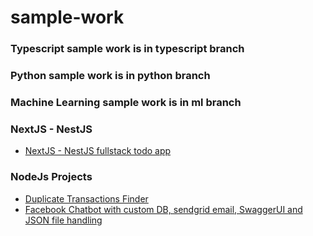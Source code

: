 # sample-work

### Typescript sample work is in  typescript branch
### Python sample work is in  python branch
### Machine Learning sample work is in  ml branch

### NextJS - NestJS
- <a href="https://github.com/hussainwali74/sample-work/tree/nestnext">NextJS - NestJS fullstack todo app</a>

### NodeJs Projects
- <a href="https://github.com/hussainwali74/sample-work/blob/duplicate_transactions_finder/README.md">Duplicate Transactions Finder</a>
- <a href="https://github.com/hussainwali74/sample-work/blob/respondio/README.md">Facebook Chatbot with custom DB, sendgrid email, SwaggerUI and JSON file handling</a>
